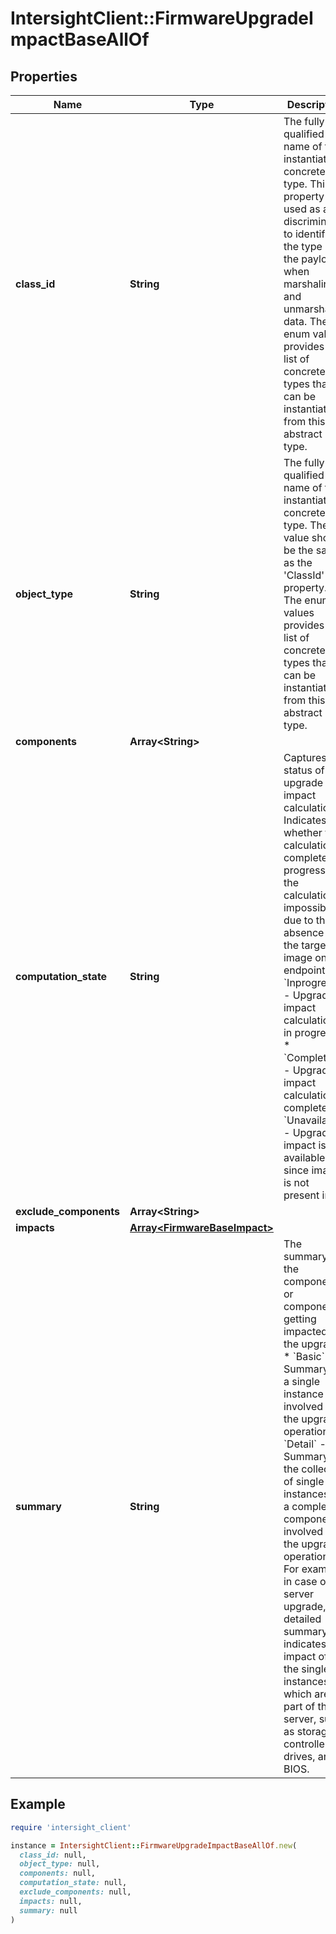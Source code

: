 # IntersightClient::FirmwareUpgradeImpactBaseAllOf

## Properties

| Name | Type | Description | Notes |
| ---- | ---- | ----------- | ----- |
| **class_id** | **String** | The fully-qualified name of the instantiated, concrete type. This property is used as a discriminator to identify the type of the payload when marshaling and unmarshaling data. The enum values provides the list of concrete types that can be instantiated from this abstract type. |  |
| **object_type** | **String** | The fully-qualified name of the instantiated, concrete type. The value should be the same as the &#39;ClassId&#39; property. The enum values provides the list of concrete types that can be instantiated from this abstract type. |  |
| **components** | **Array&lt;String&gt;** |  | [optional] |
| **computation_state** | **String** | Captures the status of an upgrade impact calculation. Indicates whether the calculation is complete, in progress or the calculation is impossible due to the absence of the target image on the endpoint. * &#x60;Inprogress&#x60; - Upgrade impact calculation is in progress. * &#x60;Completed&#x60; - Upgrade impact calculation is completed. * &#x60;Unavailable&#x60; - Upgrade impact is not available since image is not present in FI. | [optional][default to &#39;Inprogress&#39;] |
| **exclude_components** | **Array&lt;String&gt;** |  | [optional] |
| **impacts** | [**Array&lt;FirmwareBaseImpact&gt;**](FirmwareBaseImpact.md) |  | [optional] |
| **summary** | **String** | The summary on the component or components getting impacted by the upgrade. * &#x60;Basic&#x60; - Summary of a single instance involved in the upgrade operation. * &#x60;Detail&#x60; - Summary of the collection of single instances for a complex component involved in the upgrade operation. For example, in case of a server upgrade, a detailed summary indicates impact of all the single instances which are part of the server, such as storage controller, drives, and BIOS. | [optional][default to &#39;Basic&#39;] |

## Example

```ruby
require 'intersight_client'

instance = IntersightClient::FirmwareUpgradeImpactBaseAllOf.new(
  class_id: null,
  object_type: null,
  components: null,
  computation_state: null,
  exclude_components: null,
  impacts: null,
  summary: null
)
```

